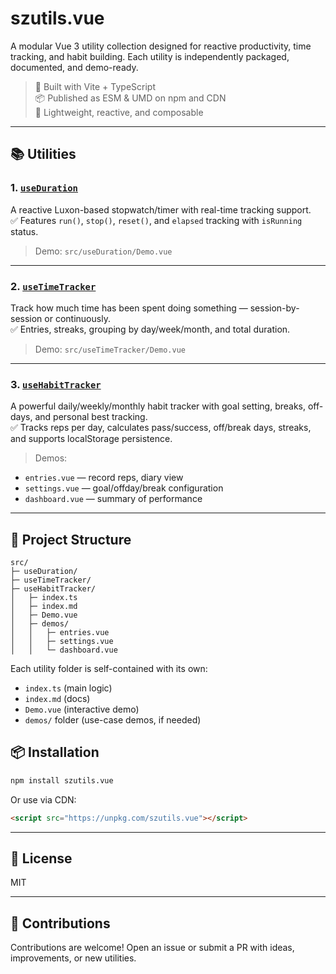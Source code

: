 # szutils.vue

A modular Vue 3 utility collection designed for reactive productivity, time tracking, and habit building. Each utility is independently packaged, documented, and demo-ready.

> 🔧 Built with Vite + TypeScript  
> 📦 Published as ESM & UMD on npm and CDN  
> 🎯 Lightweight, reactive, and composable

---

## 📚 Utilities

### 1. [`useDuration`](./src/useDuration/index.md)

A reactive Luxon-based stopwatch/timer with real-time tracking support.  
✅ Features `run()`, `stop()`, `reset()`, and `elapsed` tracking with `isRunning` status.

> Demo: `src/useDuration/Demo.vue`

---

### 2. [`useTimeTracker`](./src/useTimeTracker/index.md)

Track how much time has been spent doing something — session-by-session or continuously.  
✅ Entries, streaks, grouping by day/week/month, and total duration.

> Demo: `src/useTimeTracker/Demo.vue`

---

### 3. [`useHabitTracker`](./src/useHabitTracker/index.md)

A powerful daily/weekly/monthly habit tracker with goal setting, breaks, off-days, and personal best tracking.  
✅ Tracks reps per day, calculates pass/success, off/break days, streaks, and supports localStorage persistence.

> Demos:
- `entries.vue` — record reps, diary view  
- `settings.vue` — goal/offday/break configuration  
- `dashboard.vue` — summary of performance

---

## 📁 Project Structure

```
src/
├─ useDuration/
├─ useTimeTracker/
├─ useHabitTracker/
│   ├─ index.ts
│   ├─ index.md
│   ├─ Demo.vue
│   ├─ demos/
│   │   ├─ entries.vue
│   │   ├─ settings.vue
│   │   └─ dashboard.vue
```

Each utility folder is self-contained with its own:
- `index.ts` (main logic)
- `index.md` (docs)
- `Demo.vue` (interactive demo)
- `demos/` folder (use-case demos, if needed)

## 📦 Installation

```bash
npm install szutils.vue
```

Or use via CDN:
```html
<script src="https://unpkg.com/szutils.vue"></script>
```

---

## 📄 License

MIT

---

## 🙌 Contributions

Contributions are welcome! Open an issue or submit a PR with ideas, improvements, or new utilities.